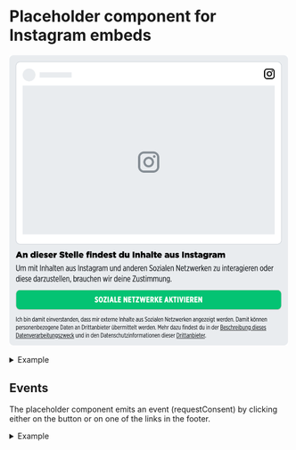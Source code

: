 # Placeholder component for Instagram embeds

<p>
  <img src="../../../../docs/embed-instagram-placeholder.png" alt="Embed placeholder Instagram" width="500" />
</p>

<details>
<summary>Example</summary>

```javascript
<template>
  <embed-instagram-placeholder></embed-instagram-placeholder>
</template>

<script>
import { EmbedInstagramPlaceholder } from '@spring-media/red-sourcepoint-cmp/dist/esm/vue/components/EmbedInstagramPlaceholder';

export default {
  components: { EmbedInstagramPlaceholder },
};
</script>

<style lang="scss">
@import '~@spring-media/red-sourcepoint-cmp/dist/esm/vue/components/EmbedInstagramPlaceholder.css';
</style>
```
</details>

## Events

The placeholder component emits an event (requestConsent) by clicking either on the button or on one of the links in the footer.

<details>
<summary>Example</summary>

```javascript
<template>
  <embed-instagram-placeholder  @requestConsent="onRequestConsent()"></embed-instagram-placeholder>
</template>

<script>
import { EmbedInstagramPlaceholder } from '@spring-media/red-sourcepoint-cmp/dist/esm/vue/components/EmbedInstagramPlaceholder';

export default {
  components: { EmbedInstagramPlaceholder },
  methods: {
    onRequestConsent() {
      console.log("request consent");
    },
  },
};
</script>

<style lang="scss">
@import '~@spring-media/red-sourcepoint-cmp/dist/esm/vue/components/EmbedInstagramPlaceholder.css';
</style>
```
</details>
